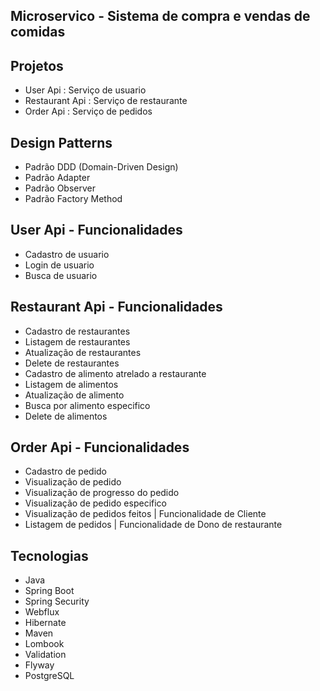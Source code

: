 ## Microservico - Sistema de compra e vendas de comidas

## Projetos

- User Api : Serviço de usuario
- Restaurant Api : Serviço de restaurante
- Order Api : Serviço de pedidos

## Design Patterns

- Padrão DDD (Domain-Driven Design)
- Padrão Adapter
- Padrão Observer
- Padrão Factory Method

## User Api - Funcionalidades

- Cadastro de usuario
- Login de usuario
- Busca de usuario

## Restaurant Api - Funcionalidades

- Cadastro de restaurantes
- Listagem de restaurantes
- Atualização de restaurantes
- Delete de restaurantes
- Cadastro de alimento atrelado a restaurante
- Listagem de alimentos
- Atualização de alimento
- Busca por alimento especifico
- Delete de alimentos

## Order Api - Funcionalidades

- Cadastro de pedido
- Visualização de pedido
- Visualização de progresso do pedido
- Visualização de pedido especifico
- Visualização de pedidos feitos | Funcionalidade de Cliente
- Listagem de pedidos | Funcionalidade de Dono de restaurante

## Tecnologias

- Java
- Spring Boot
- Spring Security
- Webflux
- Hibernate
- Maven
- Lombook
- Validation
- Flyway
- PostgreSQL

